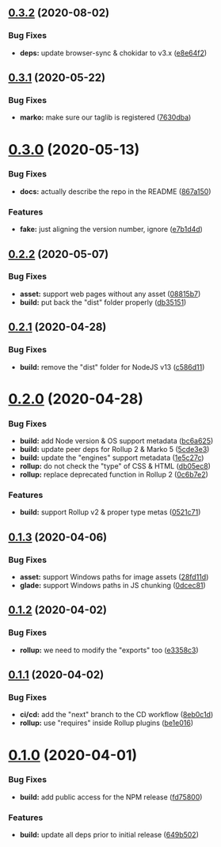 ## [0.3.2](https://github.com/gladejs/rollup/compare/v0.3.1...v0.3.2) (2020-08-02)


### Bug Fixes

* **deps:** update browser-sync & chokidar to v3.x ([e8e64f2](https://github.com/gladejs/rollup/commit/e8e64f2b14fea34871a79531f18f24de2503c9fd))

## [0.3.1](https://github.com/gladejs/rollup/compare/v0.3.0...v0.3.1) (2020-05-22)


### Bug Fixes

* **marko:** make sure our taglib is registered ([7630dba](https://github.com/gladejs/rollup/commit/7630dba2c8a0d5df0712a7be31b22786112f3ff2))

# [0.3.0](https://github.com/gladejs/rollup/compare/v0.2.2...v0.3.0) (2020-05-13)


### Bug Fixes

* **docs:** actually describe the repo in the README ([867a150](https://github.com/gladejs/rollup/commit/867a1502daa9368c99087589522b6744eac51e67))


### Features

* **fake:** just aligning the version number, ignore ([e7b1d4d](https://github.com/gladejs/rollup/commit/e7b1d4d07b32e0cbc4a20084acbbbe9a8706fcc4))

## [0.2.2](https://github.com/gladejs/rollup/compare/v0.2.1...v0.2.2) (2020-05-07)


### Bug Fixes

* **asset:** support web pages without any asset ([08815b7](https://github.com/gladejs/rollup/commit/08815b73c085345b308ad3eaaa99f67d82c991e0))
* **build:** put back the "dist" folder properly ([db35151](https://github.com/gladejs/rollup/commit/db351510f3aa6b15af6687c3c52ecd4ce05565fd))

## [0.2.1](https://github.com/gladejs/rollup/compare/v0.2.0...v0.2.1) (2020-04-28)


### Bug Fixes

* **build:** remove the "dist" folder for NodeJS v13 ([c586d11](https://github.com/gladejs/rollup/commit/c586d11b823a6c6b37f8fd63f9537eb98fbddf34))

# [0.2.0](https://github.com/gladejs/rollup/compare/v0.1.3...v0.2.0) (2020-04-28)


### Bug Fixes

* **build:** add Node version & OS support metadata ([bc6a625](https://github.com/gladejs/rollup/commit/bc6a6252335ea71a42faa2de095ec6d5e6666855))
* **build:** update peer deps for Rollup 2 & Marko 5 ([5cde3e3](https://github.com/gladejs/rollup/commit/5cde3e3fbc5a21176d46a22662dd0dd75db27c9f))
* **build:** update the "engines" support metadata ([1e5c27c](https://github.com/gladejs/rollup/commit/1e5c27c6e8fea57584383cee7acad6a537dc395d))
* **rollup:** do not check the "type" of CSS & HTML ([db05ec8](https://github.com/gladejs/rollup/commit/db05ec858092cd04fdee415da7cd8c956225f878))
* **rollup:** replace deprecated function in Rollup 2 ([0c6b7e2](https://github.com/gladejs/rollup/commit/0c6b7e2b36f8b489340ef4542325649cdae8ec07))


### Features

* **build:** support Rollup v2 & proper type metas ([0521c71](https://github.com/gladejs/rollup/commit/0521c71b494adb997b7cf5ae7755a42b7a0eced1))

## [0.1.3](https://github.com/gladejs/rollup/compare/v0.1.2...v0.1.3) (2020-04-06)


### Bug Fixes

* **asset:** support Windows paths for image assets ([28fd11d](https://github.com/gladejs/rollup/commit/28fd11d5e7124311a621d67b9aa263be2dca56d5))
* **glade:** support Windows paths in JS chunking ([0dcec81](https://github.com/gladejs/rollup/commit/0dcec81da3ab7f0439fb2c184f481d483bcc92dd))

## [0.1.2](https://github.com/gladejs/rollup/compare/v0.1.1...v0.1.2) (2020-04-02)


### Bug Fixes

* **rollup:** we need to modify the "exports" too ([e3358c3](https://github.com/gladejs/rollup/commit/e3358c331d213191c828460c6fa17dcd347e6c01))

## [0.1.1](https://github.com/gladejs/rollup/compare/v0.1.0...v0.1.1) (2020-04-02)


### Bug Fixes

* **ci/cd:** add the "next" branch to the CD workflow ([8eb0c1d](https://github.com/gladejs/rollup/commit/8eb0c1d0b71a43649ceca410bd39274a14342cbe))
* **rollup:** use "requires" inside Rollup plugins ([be1e016](https://github.com/gladejs/rollup/commit/be1e0162f9e829f5e9b6f2421b1fab8e59d2951b))

# [0.1.0](https://github.com/gladejs/rollup/compare/v0.0.1...v0.1.0) (2020-04-01)


### Bug Fixes

* **build:** add public access for the NPM release ([fd75800](https://github.com/gladejs/rollup/commit/fd75800ff4c42f0a90066dda4e5e88758db743f8))


### Features

* **build:** update all deps prior to initial release ([649b502](https://github.com/gladejs/rollup/commit/649b502687195412fc7e4dc7ca750435787ffa46))
